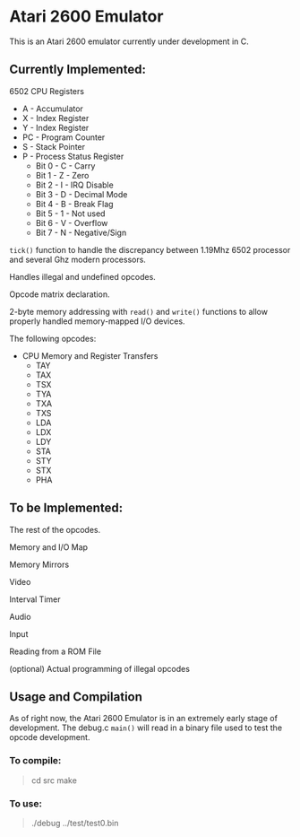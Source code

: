 # Atari 2600 Emulator

This is an Atari 2600 emulator currently under development in C.

## Currently Implemented:

6502 CPU Registers  
* A - Accumulator
* X - Index Register
* Y - Index Register
* PC - Program Counter
* S - Stack Pointer
* P - Process Status Register
    * Bit 0 - C - Carry
    * Bit 1 - Z - Zero
    * Bit 2 - I - IRQ Disable
    * Bit 3 - D - Decimal Mode
    * Bit 4 - B - Break Flag
    * Bit 5 - 1 - Not used
    * Bit 6 - V - Overflow
    * Bit 7 - N - Negative/Sign

`tick()` function to handle the discrepancy between 1.19Mhz 6502 processor and several Ghz modern processors.

Handles illegal and undefined opcodes.

Opcode matrix declaration.

2-byte memory addressing with `read()` and `write()` functions to allow properly handled memory-mapped I/O devices.

The following opcodes:
* CPU Memory and Register Transfers
    * TAY
    * TAX
    * TSX
    * TYA
    * TXA
    * TXS
    * LDA
    * LDX
    * LDY
    * STA
    * STY
    * STX
    * PHA

## To be Implemented:

The rest of the opcodes.

Memory and I/O Map

Memory Mirrors

Video

Interval Timer

Audio

Input

Reading from a ROM File

(optional) Actual programming of illegal opcodes

## Usage and Compilation

As of right now, the Atari 2600 Emulator is in an extremely early stage of development.
The debug.c `main()` will read in a binary file used to test the opcode development.

### To compile:
> cd src 
> make

### To use:
> ./debug ../test/test0.bin
